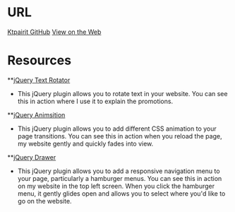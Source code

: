 # URL
[Ktpairit GitHub](https://github.com/ktpairit/project_final3_pairitz_kristen)
[View on the Web](http://kristenpairitz.com/bananastand)

# Resources
**[jQuery Text Rotator](http://www.thepetedesign.com/demos/jquery_super_simple_text_rotator_demo.html)
* This jQuery plugin allows you to rotate text in your website. You can see this in action where I use it to explain the promotions.

**[jQuery Animsition](http://git.blivesta.com/animsition/)
* This jQuery plugin allows you to add different CSS animation to your page transitions. You can see this in action when you reload the page, my website gently and quickly fades into view.

**[jQuery Drawer](http://git.blivesta.com/drawer/left/)
* This jQuery plugin allows you to add a responsive navigation menu to your page, particularly a hamburger menus. You can see this in action on my website in the top left screen. When you click the hamburger menu, it gently glides open and allows you to select where you'd like to go on the website.
